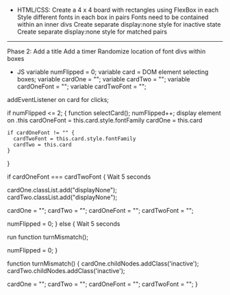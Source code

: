 * HTML/CSS:
Create a 4 x 4 board with rectangles using FlexBox in each
Style different fonts in each box in pairs
Fonts need to be contained within an inner divs
Create separate display:none style for inactive state
Create separate display:none style for matched pairs
----
Phase 2:
Add a title
Add a timer
Randomize location of font divs within boxes

* JS
variable numFlipped = 0;
variable card = DOM element selecting boxes;
variable cardOne = "";
variable cardTwo = "";
variable cardOneFont = "";
variable cardTwoFont = "";

addEventListener on card for clicks;

if numFlipped <= 2; {
  function selectCard();
    numFlipped++;
    display element on .this
    cardOneFont = this.card.style.fontFamily
    cardOne = this.card

    if cardOneFont != "" {
      cardTwoFont = this.card.style.fontFamily
      cardTwo = this.card
    }
}

if cardOneFont === cardTwoFont {
  Wait 5 seconds

  cardOne.classList.add("displayNone");
  cardTwo.classList.add("displayNone");

  cardOne = "";
  cardTwo = "";
  cardOneFont = "";
  cardTwoFont = "";

  numFlipped = 0;
} else {
  Wait 5 seconds

  run function turnMismatch();

  numFlipped = 0;
}

function turnMismatch() {
  cardOne.childNodes.addClass('inactive');
  cardTwo.childNodes.addClass('inactive');

  cardOne = "";
  cardTwo = "";
  cardOneFont = "";
  cardTwoFont = "";
}

<!-- Create an object that contains all the cards and their associated fonts
  cards = {
    1: {
      id: 1
      font: arial
    },
    2: {
      id: 2
      font: verdana
    },
    3: {
      id: 3
      font: impact
    },
    4: {
      id: 4
      font: garamond
    },
    5: {
      id: 5
      font: times new roman
    },
    6: {
      id: 6
      font: georgia
    },
    7: {
      id: 7
      font: calibri
    },
    8: {
      id: 8
      font: helvetica
    }
  } -->
